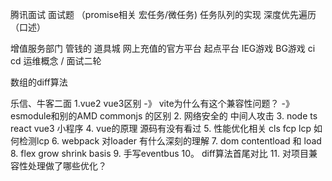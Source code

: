腾讯面试 
    面试题 （promise相关 宏任务/微任务)
    任务队列的实现
    深度优先遍历 （口述）

增值服务部门
管钱的
道具城 网上充值的官方平台
起点平台 
IEG游戏
BG游戏
ci cd  运维概念 / 面试二轮

数组的diff算法 

乐信、牛客二面
    1.vue2 vue3区别 -》 vite为什么有这个兼容性问题？ -》 esmodule和别的AMD commonjs 的区别
    2. 网络安全的  中间人攻击
    3. node ts react vue3 小程序
    4. vue的原理 源码有没有看过 
    5. 性能优化相关  cls fcp lcp 如何检测lcp
    6. webpack 对loader 有什么深刻的理解
    7. dom contentload 和 load
    8. flex grow shrink basis 
    9. 手写eventbus
   10。 diff算法首尾对比
   11. 对项目兼容性处理做了哪些优化？

